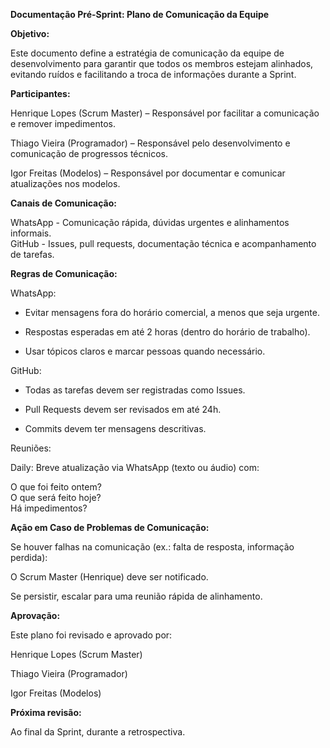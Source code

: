 **Documentação Pré-Sprint: Plano de Comunicação da Equipe**

**Objetivo:**

Este documento define a estratégia de comunicação da equipe de desenvolvimento para garantir que todos os membros estejam alinhados, evitando ruídos e facilitando a troca de informações durante a Sprint.

**Participantes:**

Henrique Lopes (Scrum Master) – Responsável por facilitar a comunicação e remover impedimentos.

Thiago Vieira (Programador) – Responsável pelo desenvolvimento e comunicação de progressos técnicos.

Igor Freitas (Modelos) – Responsável por documentar e comunicar atualizações nos modelos.

**Canais de Comunicação:**

WhatsApp \- Comunicação rápida, dúvidas urgentes e alinhamentos informais.  
GitHub	\- Issues, pull requests, documentação técnica e acompanhamento de tarefas.

**Regras de Comunicação:**

WhatsApp:

- Evitar mensagens fora do horário comercial, a menos que seja urgente.

- Respostas esperadas em até 2 horas (dentro do horário de trabalho).

- Usar tópicos claros e marcar pessoas quando necessário.

GitHub:

- Todas as tarefas devem ser registradas como Issues.

- Pull Requests devem ser revisados em até 24h.

- Commits devem ter mensagens descritivas.

Reuniões:

Daily: Breve atualização via WhatsApp (texto ou áudio) com:

O que foi feito ontem?  
O que será feito hoje?  
Há impedimentos?

**Ação em Caso de Problemas de Comunicação:**

Se houver falhas na comunicação (ex.: falta de resposta, informação perdida):

O Scrum Master (Henrique) deve ser notificado.

Se persistir, escalar para uma reunião rápida de alinhamento.

**Aprovação:**

Este plano foi revisado e aprovado por:

Henrique Lopes (Scrum Master)

Thiago Vieira (Programador)

Igor Freitas (Modelos)

**Próxima revisão:** 

Ao final da Sprint, durante a retrospectiva.

